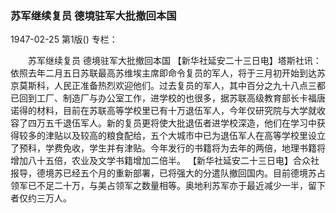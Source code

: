 ### 苏军继续复员  德境驻军大批撤回本国

1947-02-25
第1版()
专栏：

　　苏军继续复员
    德境驻军大批撤回本国
    【新华社延安二十三日电】塔斯社讯：依照去年二月五日苏联最高苏维埃主席即命令复员的军人，将于三月初开始到达苏京莫斯科，人民正准备热烈欢迎他们。过去复员的军人，其中百分之九十八点三都已回到工厂、制造厂与办公室工作，进学校的也很多，据苏联高级教育部长卡福唐诺得的材料，目前在苏联高等学校里已有十万退伍军人，今年仅研究院与大学就收容了四万五千退伍军人。新的复员更将使大批退伍者进学校深造，他们在学习中获得较多的津贴以及较高的粮食配给，五个大城市中已为退伍军人在高等学校里设立了预科，学费免收，学生并有津贴。今年发行的书籍将为去年的两倍，地理书籍将增加八十五倍，农业及文学书籍增加二倍半。
    【新华社延安二十三日电】合众社报导，德境苏已经五个月的重新部署，已将强大的分遣队撤回国内。目前德境苏占领军已不足二十万，与美占领军之数量相等。奥地利苏军亦于最近减少一半，留下者仅约三万人。
